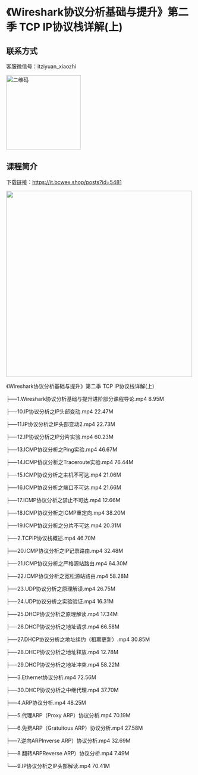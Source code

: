 # 《Wireshark协议分析基础与提升》第二季 TCP IP协议栈详解(上)

## 联系方式

客服微信号：itziyuan_xiaozhi

<img src="https://ziyuanyun.oss-cn-guangzhou.aliyuncs.com/common/20240614073449/666b82192834a.jpg" width="200" height="200" alt="二维码">

## 课程简介

下载链接：https://it.bcwex.shop/posts?id=5481

<img src="https://ziyuanyun.oss-cn-guangzhou.aliyuncs.com/yun/20241201162341/674c1d0d36543.jpg" width="500" alt="">

  《Wireshark协议分析基础与提升》第二季 TCP IP协议栈详解(上)



 ├──1.Wireshark协议分析基础与提升进阶部分课程导论.mp4 8.95M

 ├──10.IP协议分析之IP头部变动.mp4 22.47M

 ├──11.IP协议分析之IP头部变动2.mp4 22.73M

 ├──12.IP协议分析之IP分片实验.mp4 60.23M

 ├──13.ICMP协议分析之Ping实验.mp4 46.67M

 ├──14.ICMP协议分析之Traceroute实验.mp4 76.44M

 ├──15.ICMP协议分析之主机不可达.mp4 21.06M

 ├──16.ICMP协议分析之端口不可达.mp4 21.66M

 ├──17.ICMP协议分析之禁止不可达.mp4 12.66M

 ├──18.ICMP协议分析之ICMP重定向.mp4 38.20M

 ├──19.ICMP协议分析之分片不可达.mp4 20.31M

 ├──2.TCPIP协议栈概述.mp4 46.70M

 ├──20.ICMP协议分析之IP记录路由.mp4 32.48M

 ├──21.ICMP协议分析之严格源站路由.mp4 64.30M

 ├──22.ICMP协议分析之宽松源站路由.mp4 58.28M

 ├──23.UDP协议分析之原理解读.mp4 26.75M

 ├──24.UDP协议分析之实验验证.mp4 16.31M

 ├──25.DHCP协议分析之原理解读.mp4 17.34M

 ├──26.DHCP协议分析之地址请求.mp4 66.58M

 ├──27.DHCP协议分析之地址续约（租期更新）.mp4 30.85M

 ├──28.DHCP协议分析之地址释放.mp4 12.78M

 ├──29.DHCP协议分析之地址冲突.mp4 58.22M

 ├──3.Ethernet协议分析.mp4 72.56M

 ├──30.DHCP协议分析之中继代理.mp4 37.70M

 ├──4.ARP协议分析.mp4 48.25M

 ├──5.代理ARP（Proxy ARP）协议分析.mp4 70.19M

 ├──6.免费ARP（Gratuitous ARP）协议分析.mp4 27.58M

 ├──7.逆向ARPInverse ARP）协议分析.mp4 32.69M

 ├──8.翻转ARPReverse ARP）协议分析.mp4 7.49M

 └──9.IP协议分析之IP头部解读.mp4 70.41M

  